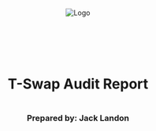 <!DOCTYPE html>
<html>
<head>
<style>
    .full-page {
        width:  100%;
        height:  100vh; /* This will make the div take up the full viewport height */
        display: flex;
        flex-direction: column;
        justify-content: center;
        align-items: center;
    }
    .full-page img {
        max-width:  200;
        max-height:  200;
        margin-bottom: 5rem;
    }
    .full-page div{
        display: flex;
        flex-direction: column;
        justify-content: center;
        align-items: center;
    }
</style>
</head>
<body>

<div class="full-page">
    <img src="./logo.png" alt="Logo">
    <div>
    <h1>T-Swap Audit Report</h1>
    <h3>Prepared by: Jack Landon</h3>
    </div>
</div>

</body>
</html>

Prepared by: [Jack Landon](https://sveltekit.io) on 2024-08-17
Lead Auditor:

- Jack Landon

# Table of Contents

- [Table of Contents](#table-of-contents)
- [Protocol Summary](#protocol-summary)
  - [TSwap Pools](#tswap-pools)
  - [Liquidity Providers](#liquidity-providers)
    - [Why would I want to add tokens to the pool?](#why-would-i-want-to-add-tokens-to-the-pool)
    - [LP Example](#lp-example)
  - [Core Invariant](#core-invariant)
  - [Make a swap](#make-a-swap)
- [Disclaimer](#disclaimer)
- [Risk Classification](#risk-classification)
- [Audit Details](#audit-details)
  - [Scope](#scope)
  - [Roles](#roles)
- [Executive Summary](#executive-summary)
  - [Issues found](#issues-found)
- [Findings](#findings)
  - [High Severity](#high-severity)
    - [\[H-1\] An incorrect number being used in the `TSwapPool::getInputAmountBasedOnOutput` function causes users to be charged too high of a fee when calling the `TSwapPool::swapExactOutput` function.](#h-1-an-incorrect-number-being-used-in-the-tswappoolgetinputamountbasedonoutput-function-causes-users-to-be-charged-too-high-of-a-fee-when-calling-the-tswappoolswapexactoutput-function)
    - [\[H-2\] The lack of a `maxInputAmount` parameter in the `TSwapPool::swapExactOutput` function means that users can be charged significantly more than they intended](#h-2-the-lack-of-a-maxinputamount-parameter-in-the-tswappoolswapexactoutput-function-means-that-users-can-be-charged-significantly-more-than-they-intended)
    - [\[H-3\] The `TSwapPool::sellPoolTokens` function calls the wrong function for deciding to sell an inputted amount of `poolTokenAmount`, causing unexpected behavior for the user.](#h-3-the-tswappoolsellpooltokens-function-calls-the-wrong-function-for-deciding-to-sell-an-inputted-amount-of-pooltokenamount-causing-unexpected-behavior-for-the-user)
    - [\[H-4\] `TSwapPool::_swap` function breaks the `x * y = k` invariant by offering extra tokens every 10 swaps](#h-4-tswappool_swap-function-breaks-the-x--y--k-invariant-by-offering-extra-tokens-every-10-swaps)
  - [Medium Severity](#medium-severity)
    - [\[M-1\] The `TSwapPool::deposit` function has an unused `deadline` parameter, which is misleading and could cause transactions to proceed after the intended deadline](#m-1-the-tswappooldeposit-function-has-an-unused-deadline-parameter-which-is-misleading-and-could-cause-transactions-to-proceed-after-the-intended-deadline)
    - [\[M-2\] Rebase, fee-on-transfer, and ERC-777 tokens break protocol invariant](#m-2-rebase-fee-on-transfer-and-erc-777-tokens-break-protocol-invariant)
  - [Low Severity](#low-severity)
    - [\[L-1\] Emitted `LiquidityAdded` event in `TSwapPool::_addLiquidityMintAndTransfer` function has parameters in the wrong order causing incorrect data to be emitted](#l-1-emitted-liquidityadded-event-in-tswappool_addliquiditymintandtransfer-function-has-parameters-in-the-wrong-order-causing-incorrect-data-to-be-emitted)
    - [\[L-2\] The `TSwapPool::swapExactInput` function returns an `output` value that isn't updated, meaning the output of the function is misleading](#l-2-the-tswappoolswapexactinput-function-returns-an-output-value-that-isnt-updated-meaning-the-output-of-the-function-is-misleading)
  - [Gas Optimization](#gas-optimization)
    - [\[G-1\] In the `TSwapPool::deposit` function, the `poolTokenReserves` value is not used, and can therefore be removed](#g-1-in-the-tswappooldeposit-function-the-pooltokenreserves-value-is-not-used-and-can-therefore-be-removed)
  - [Informational](#informational)
    - [\[I-1\] The `PoolFactory::PoolFactory__PoolDoesNotExist` custom error is not used and should be removed](#i-1-the-poolfactorypoolfactory__pooldoesnotexist-custom-error-is-not-used-and-should-be-removed)
    - [\[I-2\] Constructors lack an `address(0)` check in the constructor when setting state/immutable variables](#i-2-constructors-lack-an-address0-check-in-the-constructor-when-setting-stateimmutable-variables)
    - [\[I-3\] When setting the `liquidityTokenSymbol` in the `PoolFactory::createPool` function, the token `name` is used instead of the symbol](#i-3-when-setting-the-liquiditytokensymbol-in-the-poolfactorycreatepool-function-the-token-name-is-used-instead-of-the-symbol)
    - [\[I-4\] If the `IERC20(tokenAddress).name()` call in `PoolFactory::createPool` fails, the function will revert, and a pool won't be able to be created for tokens with no valid return for `name()`](#i-4-if-the-ierc20tokenaddressname-call-in-poolfactorycreatepool-fails-the-function-will-revert-and-a-pool-wont-be-able-to-be-created-for-tokens-with-no-valid-return-for-name)
    - [\[I-5\] Event is missing `indexed` fields in `TSwapPool`.](#i-5-event-is-missing-indexed-fields-in-tswappool)
    - [\[I-6\] The `TSwapPool::deposit` function doesn't follow Checks-Effect-Interactions pattern when `totalLiquidityTokenSupply == 0`](#i-6-the-tswappooldeposit-function-doesnt-follow-checks-effect-interactions-pattern-when-totalliquiditytokensupply--0)
    - [\[I-7\] "Magic Numbers" are used in the `TSwapPool` contract, which can hinder code readability and may cause errors](#i-7-magic-numbers-are-used-in-the-tswappool-contract-which-can-hinder-code-readability-and-may-cause-errors)
    - [\[I-9\] The `TSwapPool::swapExactInput` and `TSwapPool::totalLiquidityTokenSupply` functions visibility are set to `public` when they aren't used in the in the contract, causing higher gas fees and unneccessary visibility lenience](#i-9-the-tswappoolswapexactinput-and-tswappooltotalliquiditytokensupply-functions-visibility-are-set-to-public-when-they-arent-used-in-the-in-the-contract-causing-higher-gas-fees-and-unneccessary-visibility-lenience)
    - [\[I-10\] The `TSwapPool::swapExactInput` function has no natspec, causing people to guess the purpose and inputs of the function](#i-10-the-tswappoolswapexactinput-function-has-no-natspec-causing-people-to-guess-the-purpose-and-inputs-of-the-function)

# Protocol Summary

This project is meant to be a permissionless way for users to swap assets between each other at a fair price. You can think of T-Swap as a decentralized asset/token exchange (DEX).
T-Swap is known as an [Automated Market Maker (AMM)](https://chain.link/education-hub/what-is-an-automated-market-maker-amm) because it doesn't use a normal "order book" style exchange, instead it uses "Pools" of an asset.
It is similar to Uniswap. To understand Uniswap, please watch this video: [Uniswap Explained](https://www.youtube.com/watch?v=DLu35sIqVTM)

## TSwap Pools

The protocol starts as simply a `PoolFactory` contract. This contract is used to create new "pools" of tokens. It helps make sure every pool token uses the correct logic. But all the magic is in each `TSwapPool` contract.

You can think of each `TSwapPool` contract as it's own exchange between exactly 2 assets. Any ERC20 and the [WETH](https://etherscan.io/token/0xc02aaa39b223fe8d0a0e5c4f27ead9083c756cc2) token. These pools allow users to permissionlessly swap between an ERC20 that has a pool and WETH. Once enough pools are created, users can easily "hop" between supported ERC20s.

For example:

1. User A has 10 USDC
2. They want to use it to buy DAI
3. They `swap` their 10 USDC -> WETH in the USDC/WETH pool
4. Then they `swap` their WETH -> DAI in the DAI/WETH pool

Every pool is a pair of `TOKEN X` & `WETH`.

There are 2 functions users can call to swap tokens in the pool.

- `swapExactInput`
- `swapExactOutput`

We will talk about what those do in a little.

## Liquidity Providers

In order for the system to work, users have to provide liquidity, aka, "add tokens into the pool".

### Why would I want to add tokens to the pool?

The TSwap protocol accrues fees from users who make swaps. Every swap has a `0.3` fee, represented in `getInputAmountBasedOnOutput` and `getOutputAmountBasedOnInput`. Each applies a `997` out of `1000` multiplier. That fee stays in the protocol.

When you deposit tokens into the protocol, you are rewarded with an LP token. You'll notice `TSwapPool` inherits the `ERC20` contract. This is because the `TSwapPool` gives out an ERC20 when Liquidity Providers (LP)s deposit tokens. This represents their share of the pool, how much they put in. When users swap funds, 0.03% of the swap stays in the pool, netting LPs a small profit.

### LP Example

1. LP A adds 1,000 WETH & 1,000 USDC to the USDC/WETH pool
   1. They gain 1,000 LP tokens
2. LP B adds 500 WETH & 500 USDC to the USDC/WETH pool
   1. They gain 500 LP tokens
3. There are now 1,500 WETH & 1,500 USDC in the pool
4. User A swaps 100 USDC -> 100 WETH.
   1. The pool takes 0.3%, aka 0.3 USDC.
   2. The pool balance is now 1,400.3 WETH & 1,600 USDC
   3. aka: They send the pool 100 USDC, and the pool sends them 99.7 WETH

Note, in practice, the pool would have slightly different values than 1,400.3 WETH & 1,600 USDC due to the math below.

## Core Invariant

Our system works because the ratio of Token A & WETH will always stay the same. Well, for the most part. Since we add fees, our invariant technially increases.

`x * y = k`

- x = Token Balance X
- y = Token Balance Y
- k = The constant ratio between X & Y

```javascript
y = Token Balance Y
x = Token Balance X
x * y = k
x * y = (x + ∆x) * (y − ∆y)
∆x = Change of token balance X
∆y = Change of token balance Y
β = (∆y / y)
α = (∆x / x)

Final invariant equation without fees:
∆x = (β/(1-β)) * x
∆y = (α/(1+α)) * y

Invariant with fees
ρ = fee (between 0 & 1, aka a percentage)
γ = (1 - p) (pronounced gamma)
∆x = (β/(1-β)) * (1/γ) * x
∆y = (αγ/1+αγ) * y
```

Our protocol should always follow this invariant in order to keep swapping correctly!

## Make a swap

After a pool has liquidity, there are 2 functions users can call to swap tokens in the pool.

- `swapExactInput`
- `swapExactOutput`

A user can either choose exactly how much to input (ie: I want to use 10 USDC to get however much WETH the market says it is), or they can choose exactly how much they want to get out (ie: I want to get 10 WETH from however much USDC the market says it is.

_This codebase is based loosely on [Uniswap v1](https://github.com/Uniswap/v1-contracts/tree/master)_

# Disclaimer

Jack Landon makes all effort to find as many vulnerabilities in the code in the given time period, but holds no responsibilities for the findings provided in this document. A security audit by the team is not an endorsement of the underlying business or product. The audit was time-boxed and the review of the code was solely on the security aspects of the Solidity implementation of the contracts.

# Risk Classification

|            |        | Impact |        |     |
| ---------- | ------ | ------ | ------ | --- |
|            |        | High   | Medium | Low |
|            | High   | H      | H/M    | M   |
| Likelihood | Medium | H/M    | M      | M/L |
|            | Low    | M      | M/L    | L   |

We use the [CodeHawks](https://docs.codehawks.com/hawks-auditors/how-to-evaluate-a-finding-severity) severity matrix to determine severity. See the documentation for more details.

# Audit Details

## Scope

- Commit Hash: e643a8d4c2c802490976b538dd009b351b1c8dda
- In Scope:

```
./src/
#-- PoolFactory.sol
#-- TSwapPool.sol
```

## Roles

- Liquidity Providers: Users who have liquidity deposited into the pools. Their shares are represented by the LP ERC20 tokens. They gain a 0.3% fee every time a swap is made.
- Users: Users who want to swap tokens.

# Executive Summary

Overall, the protocol works decently and there are no major issues found that require significant reconsideration.
All of the issues found are fixable and can be resolved with a few changes to the codebase, whilst still delivering on the protocol's core functionality.

The main issues found are related to the core functionality of the protocol, and the invariant that the protocol is based on. The protocol is based on the `x * y = k` invariant, where `x` is the balance of the `poolToken`, `y` is the balance of `WETH`, and `k` is the constant product of the 2 balances.

This means that when the balances of the 2 tokens change, the product of the 2 balances must remain constant. The issues found are related to the breaking of this invariant, which can lead to the protocol funds being drained from the pool.

## Issues found

| Severity      | Number of Issues Found |
| ------------- | ---------------------- |
| HIGH          | 4                      |
| MEDIUM        | 2                      |
| LOW           | 2                      |
| INFORMATIONAL | 9                      |
| Gas           | 1                      |
| TOTAL         | 18                     |

# Findings

## High Severity

### [H-1] An incorrect number being used in the `TSwapPool::getInputAmountBasedOnOutput` function causes users to be charged too high of a fee when calling the `TSwapPool::swapExactOutput` function.

**Description:**
The `TSwapPool::swapExactOutput` function uses the `TSwapPool::getInputAmountBasedOnOutput` utility function to get the required input amount.
This `TSwapPool::getInputAmountBasedOnOutput` function uses an incorrect number in it's calculation in the numerator, causing the input amount to be higher than necessary:

<details>
<summary>Code</summary>

```javascript
    function getInputAmountBasedOnOutput(
        uint256 outputAmount,
        uint256 inputReserves,
        uint256 outputReserves
    )
        public
        pure
        revertIfZero(outputAmount)
        revertIfZero(outputReserves)
        returns (uint256 inputAmount)
    {
        return
@>          ((inputReserves * outputAmount) * 10000) /
            ((outputReserves - outputAmount) * 997);
    }
```

</details>

As the fee amount is 0.3% (0.003), the scalar should be `1_000` instead of `10_000`
To calculate the net input amount, the function should return (grossFullAmount - feeAmount).
997 / 10,000 = 0.9997
997 / 1,000 = 0.997

**Impact:**
Protocol takes more fees from users than expected when calling a `TSwapPool::swapExactOutput` function.

**Proof of Concept:**
We can add a test to `TSwapPool.t.sol` to check if the actual input amount taken out > expected input amount taken out:

1. Add liquidity from the `liquidityProvider` to the pool.
2. Start a prank on the `user`.
3. Mint tokens for the `user`.
4. Get the inputBalance of the user _before_ the swap
5. Call the `TSwapPool::swapExactOutput` function.
6. Get the inputBalance of the user _after_ the swap
7. Assert that the `inputAmount` > `expectedInputAmount`
8. Double-check that the `getInputAmountBasedOnOutputResult` function is the issue by asserting that this output > `expectedInputAmount`

<details>
<summary>Code</summary>

```javascript
    function testIncorrectFeeOnSwapExactOutput() public {
        vm.startPrank(liquidityProvider);
        poolToken.mint(liquidityProvider, 100000e18);
        weth.mint(liquidityProvider, 100000e18);
        weth.approve(address(pool), 100e18);
        poolToken.approve(address(pool), 100e18);
        pool.deposit(100e18, 100e18, 100e18, uint64(block.timestamp));
        vm.stopPrank();

        vm.startPrank(user);
        poolToken.mint(user, 100000e18);
        weth.mint(user, 100000e18);

        uint256 userTokenBalanceBefore = poolToken.balanceOf(user);

        uint256 exactOutputAmount = 9e18;
        uint256 inputReservesBefore = poolToken.balanceOf(address(pool));
        uint256 outputReservesBefore = weth.balanceOf(address(pool));

        poolToken.approve(address(pool), type(uint256).max);
        pool.swapExactOutput(poolToken, weth, exactOutputAmount, uint64(block.timestamp));
        vm.stopPrank();

        uint256 userTokenBalanceAfter = poolToken.balanceOf(user);

        uint256 actualChangeInUserTokenBalance = userTokenBalanceBefore - userTokenBalanceAfter;
        uint256 expectedChangeInUserTokenBalance = ((inputReservesBefore * exactOutputAmount) * 1000) / ((outputReservesBefore - exactOutputAmount) * 997);

        assert(actualChangeInUserTokenBalance > expectedChangeInUserTokenBalance);

        uint256 getInputAmountBasedOnOutputResult = pool.getInputAmountBasedOnOutput(exactOutputAmount, inputReservesBefore, outputReservesBefore);
        assertEq(getInputAmountBasedOnOutputResult, actualChangeInUserTokenBalance);
        assert(getInputAmountBasedOnOutputResult > expectedChangeInUserTokenBalance);
    }
```

</details>

**Recommended Mitigation:**
Change the `10000` value to `1000` in the `TSwapPool:getInputAmountBasedOnOutput` function:

```diff
    function getInputAmountBasedOnOutput(
        .
        .
        .
    )
        .
        .
        .

    {
        return
-           ((inputReserves * outputAmount) * 10000) / ((outputReserves - outputAmount) * 997);
+           ((inputReserves * outputAmount) * 1000) / ((outputReserves - outputAmount) * 997);

    }
```

When we mutate the contract with this change, and update the test outlined in the Proof of Concept to make all `assert`s to `assertEq`, the test passes, proving this is the issue.

### [H-2] The lack of a `maxInputAmount` parameter in the `TSwapPool::swapExactOutput` function means that users can be charged significantly more than they intended

**Description:**
If there is no way to set a maximum input amount on the `swapExactOutput` function, attackers could manipulate the pool before their transaction has gone through to drain all of the liquidity from the pool and give the user a much worse rate, and the user has no control over how many funds gets taken out of their balance.

**Impact:**
Impact: HIGH
Likelihood: HIGH

Without a check, users can get a much worse rate than when they initiate the transaction.
An attacker simply needs to pay more gas to front-run the user's transaction and drain the pool, and then sell them back the liquidity at the new (more expensive) rate.

**Proof of Concept:**
This attack reflects a [sandwich attack](https://medium.com/coinmonks/defi-sandwich-attack-explain-776f6f43b2fd).

1. Price of USDC -> WETH price is 1,000 USDC -> 1 WETH
2. User wants to get 1 WETH, so they call the `TSwapPool::swapExactOutput` function excpecting it will be ~1,000 USDC.
3. An attacker observes this transaction in the mempool, and puts in a transaction with more gas to have their transaction fulfilled before the user.
4. The attacker's function take out a flash loan of 200,000 USDC to buy a lot of the WETH reserves in the pool, effectively making the price of WETH go up 10x to 10,000 USDC -> 1 WETH.
5. The user's transaction goes through, and they get 1 WETH, but they pay 10,000 USDC for it.
6. In the same block, after the user's transaction, the attacker sells the weth back for 210,000 USDC (excluding fees), and makes good on the USDC flash loan, Making a profit equal to the value of the user's loss, less loan fees + trading fees + gas fees.
7. The effect is that the user sent 10,000 USDC to the pool instead of the expected 1,000 USDC in order to get the 1 WETH.
8. This doesn't have to be a malicious attack and can happen naturally - in a volatile market, the user has no control over how much they are charged for a hard-coded amount of output.

**Recommended Mitigation:**
Copy the similar process to what is done for the slippage protection in the `TSwapPool::swapExactInput` function:

1. Create a custom error in the `TSwapPool` contract to revert if the input amount is too high.
2. Add a `maxInputAmount` parameter to the `swapExactOutput` function.
3. Add a check to ensure that the `inputAmount` is less than or equal to the `maxInputAmount`.

```diff
    error TSwapPool__InputAmountTooHigh(uint256 inputAmount, uint256 maxInputAmount);
    .
    .
    .

    function swapExactOutput(
        IERC20 inputToken,
+       uint256 maxInputAmount,
        IERC20 outputToken,
        uint256 outputAmount,
        uint64 deadline
    ) public revertIfZero(outputAmount) revertIfDeadlinePassed(deadline) returns (uint256 inputAmount) {
        .
        .
        .
        inputAmount = getInputAmountBasedOnOutput(
            outputAmount,
            inputReserves,
            outputReserves
        );

+       if (inputAmount > maxInputAmount) {
+           revert TSwapPool__InputAmountTooHigh(inputAmount, maxInputAmount);
+       }
        .
        .
        .
    }
```

### [H-3] The `TSwapPool::sellPoolTokens` function calls the wrong function for deciding to sell an inputted amount of `poolTokenAmount`, causing unexpected behavior for the user.

**Description:**
When calling the `sellPoolTokens`, a user will expect to input some amount of `poolTokens` to sell at the given rate for `WETH`.

The `sellPoolTokens` function however, calls the `TSwapPool::swapExactOutput`, which sets the expected `WETH` output amount to be the inputted amount of `poolTokenAmount` they wish to sell of the pool tokens.

```javascript
    /**
     * @notice wrapper function to facilitate users selling pool tokens in exchange of WETH
     * @param poolTokenAmount amount of pool tokens to sell
     * @return wethAmount amount of WETH received by caller
     */
    function sellPoolTokens(
        uint256 poolTokenAmount
    ) external returns (uint256 wethAmount) {
        return
            swapExactOutput(
                i_poolToken,
                i_wethToken,
                poolTokenAmount,
                uint64(block.timestamp)
            );
    }
```

**Impact:**
Users will swap the wrong amount of tokens than specified, which is a severe disruption to the functionality of the protocol.
Depending on the rate of the pool, the user may unexpectedly spend much more `poolTokenAmount` than they intended to.

**Proof of Concept:**

Let's say the rate of the pool is 1 `WETH` for 100 `poolToken`.

1. The user calls `sellPoolTokens` and inputs 100 `poolToken` to sell.
2. The `sellPoolTokens` function calls `swapExactOutput` with the `outputAmount` set to 100 (WETH).
3. The intention of the user is to buy 1 `WETH` with their 100 `poolToken`, however what's happening is they're buying 100 `WETH` with an uncapped amount of `poolTokenAmount` as input.
4. The user spends `1000000` `poolToken` to buy `100` `WETH` instead of the expected `100` `poolToken` for `1` `WETH`.

In `TSwapPool.t.sol`, add a test to measure the discrepancy between the expected output and input of the `sellPoolTokens` function:

In this proof of code, we assert that the `poolTokenAmount` input we expect to sell is not equal to the `poolTokenAmount` we actually sell.

This would also revert if `WETH` allowance isn't set up for the pool contract.

```javascript
    function testSellPoolTokens() public {
        vm.startPrank(liquidityProvider);
        weth.approve(address(pool), 100e18);
        poolToken.approve(address(pool), 100e18);
        pool.deposit(100e18, 100e18, 100e18, uint64(block.timestamp));
        vm.stopPrank();

        vm.startPrank(user);
        poolToken.mint(user, 100000e18);
        weth.mint(user, 100000e18);

        uint256 poolTokenAmount = 10e18;
        poolToken.approve(address(pool), type(uint256).max);
        weth.approve(address(pool), type(uint256).max);

        uint256 poolTokenBalanceBeforeSell = poolToken.balanceOf(user);
        pool.sellPoolTokens(poolTokenAmount);

        uint256 poolTokenBalanceAfterSell = poolToken.balanceOf(user);

        uint256 expectedPoolTokenBalanceAfterSell = poolTokenBalanceBeforeSell - poolTokenAmount;

        assertNotEq(poolTokenBalanceAfterSell, expectedPoolTokenBalanceAfterSell);
        vm.stopPrank();
    }
```

**Recommended Mitigation:**
Change the `swapExactOutput` to be the `swapExactInput` in the `sellPoolTokens` function:

```diff
    function sellPoolTokens(
        uint256 poolTokenAmount,
+       uint256 minOutputAmount
    ) external returns (uint256 wethAmount) {
        uint256 minOutputAmount
-       return swapExactOutput( i_poolToken, i_wethToken, poolTokenAmount, uint64(block.timestamp));
+       return swapExactInput(i_poolToken, poolTokenAmount, i_wethToken, minOutputAmount, uint64(block.timestamp));
    }
```

This way, the user gets to control how much `poolTokenAmount` they want to sell, and a minimum amount of `WETH` they get back.

### [H-4] `TSwapPool::_swap` function breaks the `x * y = k` invariant by offering extra tokens every 10 swaps

**Description:**
Over the lifecycle of the `TSwapPool` contract, the `x * y = k` invariant must strictly hold where:

- `x` is the balance of the `poolToken`,
- `y` is the balance of `WETH`, and
- `k` is the constant product of the 2 balances.

This means that when the balances of the 2 tokens change, the product of the 2 balances must remain constant.
By offering bonus tokens every 10 swaps, this rule invariant is broken.

This code block from the `TSwapPool::_swap` function is responsible for the issue:

```javascript
@>      swap_count++;
        if (swap_count >= SWAP_COUNT_MAX) {
            swap_count = 0;
            outputToken.safeTransfer(msg.sender, 1_000_000_000_000_000_000);
        }
```

**Impact:**
By breaking this invariant, over time, the protocol funds will be drained from the pool.

An attack could drain the funds from the pool by doing many swaps (wash trading), where each trade cancels out the other and takes all of the liquidity in the form of bonus tokens.

**Proof of Concept:**

1. An attacker swaps 10 times and collects the incentive `1_000_000_000_000_000_000` tokens.
2. They continue to attack until the pool is drained of all liquidity by receiving `1_000_000_000_000_000_000` every 10 swaps.

<details>
<summary>Proof Of Code</summary>

Place the following unit test into `TSwapPool.t.sol`:

```javascript
function testBrokenInvariant() public {
        vm.startPrank(liquidityProvider);
        weth.approve(address(pool), 100e18);
        poolToken.approve(address(pool), 100e18);
        pool.deposit(100e18, 100e18, 100e18, uint64(block.timestamp));
        vm.stopPrank();

        uint256 outputWeth = 1e18;

        vm.startPrank(user);
        poolToken.mint(user, 100000e18);
        weth.mint(user, 100000e18);

        poolToken.approve(address(pool), type(uint256).max);

        pool.swapExactOutput(poolToken, weth, outputWeth, uint64(block.timestamp));
        pool.swapExactOutput(poolToken, weth, outputWeth, uint64(block.timestamp));
        pool.swapExactOutput(poolToken, weth, outputWeth, uint64(block.timestamp));
        pool.swapExactOutput(poolToken, weth, outputWeth, uint64(block.timestamp));
        pool.swapExactOutput(poolToken, weth, outputWeth, uint64(block.timestamp));
        pool.swapExactOutput(poolToken, weth, outputWeth, uint64(block.timestamp));
        pool.swapExactOutput(poolToken, weth, outputWeth, uint64(block.timestamp));
        pool.swapExactOutput(poolToken, weth, outputWeth, uint64(block.timestamp));
        pool.swapExactOutput(poolToken, weth, outputWeth, uint64(block.timestamp));

        int256 startingY = int256(weth.balanceOf(address(pool)));
        int256 expectedDeltaY = int256(-1) * int256(outputWeth); // Negative because we're losing weth

        pool.swapExactOutput(poolToken, weth, outputWeth, uint64(block.timestamp));
        vm.stopPrank();

        // Actual
        uint256 endingY = weth.balanceOf(address(pool));
        int256 actualDeltaY = int256(endingY) - int256(startingY);

        assertEq(actualDeltaY, expectedDeltaY);
    }
```

</details>

**Recommended Mitigation:**
In the `_swap` function, remove this feature:
`* @dev Every 10 swaps, we give the caller an extra token as an extra incentive to keep trading on T-Swap.`

In the code, it can be done like this:

```diff
function _swap(
        .
        .
        .
    ) private {
        .
        .
        .
-       swap_count++;
-       if (swap_count >= SWAP_COUNT_MAX) {
-           swap_count = 0;
-           outputToken.safeTransfer(msg.sender, 1_000_000_000_000_000_000);
-       }
        .
        .
        .
    }
```

This will keep the invariant in check.

Alternatively, the swap incentive can be kept, but should be dished out in the same way that fees are distributed.

## Medium Severity

### [M-1] The `TSwapPool::deposit` function has an unused `deadline` parameter, which is misleading and could cause transactions to proceed after the intended deadline

**Description:**
The `deadline` parameter is not used in the `deposit` function.
When the user inputs some `deadline` value in the `TSwapPool::deposit` function which isn't honored, it can have a significant unintended consequenses.
An example is that between the time that the user calls the `TSwapPool::deposit` function and the time in which is completes, the market conditions may have changed and they may get an unfavorable rate.
Beyond this, MEV attacks are possible if the `deadline` is not honored.

**Impact:**
Transactions could be sent when market conditions when market confitions are unfavourable, even when adding a `deadline`.
Impact: MEDIUM
Likelihood: MEDIUM

**Proof of Concept:**
The `deadline` parameter is unused:

```javascript
Warning (5667): Unused function parameter. Remove or comment out the variable name to silence this warning.
   --> src/TSwapPool.sol:
    |
    |         uint64 deadline
    |         ^^^^^^^^^^^^^^^
```

**Recommended Mitigation:**
The function should be changed to consider the inputted `deadline`, or removed entirely to avoid confusion.

Add the `revertIfDeadlinePassed` modifier to the `TSwapPool::deposit` function.

```diff
    function deposit(
        uint256 wethToDeposit,
        uint256 minimumLiquidityTokensToMint, // LP tokens -> if empty, pick a number (eg 17) => 17 tokens == 100% (q? what if we set the value to type uint256.max())
        uint256 maximumPoolTokensToDeposit,
        uint64 deadline
    )
        external
        revertIfZero(wethToDeposit)
+       revertIfDeadlinePassed(deadline)
        returns (uint256 liquidityTokensToMint)
    {...}
```

This is in line with the `TSwapPool:deposit` natspec (`@param deadline The deadline for the transaction to be completed by`), however if this goes against the intended functionality, the `deadline` parameter should be removed from the function:

```diff
    function deposit(
        uint256 wethToDeposit,
        uint256 minimumLiquidityTokensToMint, // LP tokens -> if empty, pick a number (eg 17) => 17 tokens == 100% (q? what if we set the value to type uint256.max())
        uint256 maximumPoolTokensToDeposit,
-       uint64 deadline
    )
        external
        revertIfZero(wethToDeposit)
        returns (uint256 liquidityTokensToMint)
    {...}
```

### [M-2] Rebase, fee-on-transfer, and ERC-777 tokens break protocol invariant

**Description:**
ERC-20's which change the balance of the `poolToken` under the hood can break the `x * y = k` invariant.

**Impact:**
In the example of an ERC-777, when a `_swap` function is called, an attacker can received the `poolTokens` to a contract which has an implementation of a `receive()` function, which calls the pools `_swap` function again, effectively draining the liquidity from the pool. by sending the pool tokens to a contract that doesn't have the `receive` function, which will revert the transaction and drain the pool.

**Proof of Concept:**

1. If an attacker receives some amount of `poolToken` which is an ERC-777, they can execute anythin before the finalization of the transaction.
2. The attacker calls `TSwapPool::swapExactInput` with `weth` and `poolToken` as the input and output tokens, respectively.
3. The `_swap` function calls `outputToken.safeTransfer(msg.sender, outputAmount);`, to a contract with a `receive()` function which calls the `_swap` function again.

**Recommended Mitigation:**
Add a locking function to the `_swap` function to prevent re-entrancy.
A good way to do this is with [OpenZeppelin's `ReentrancyGuard`](https://docs.openzeppelin.com/contracts/4.x/api/security#ReentrancyGuard) contract.

```diff
+   import "@openzeppelin/contracts/security/ReentrancyGuard.sol";
    .
    .
    .
    function _swap(
        IERC20 inputToken,
        uint256 inputAmount,
        IERC20 outputToken,
        uint256 outputAmount
-   ) private {
+   ) private nonReentrant() {
    .
    .
    .
}
```

## Low Severity

### [L-1] Emitted `LiquidityAdded` event in `TSwapPool::_addLiquidityMintAndTransfer` function has parameters in the wrong order causing incorrect data to be emitted

**Description:**
The `LiquidityAdded` event is declared as follows:

```javascript
    event LiquidityAdded(
        address indexed liquidityProvider,
        uint256 wethDeposited,
        uint256 poolTokensDeposited
    );
```

When the `LiquidityAdded` is emitted in the function, it is written like this:

```javascript
emit LiquidityAdded(msg.sender, poolTokensToDeposit, wethToDeposit);
```

It's clear that the `poolTokensToDeposit` and `wethToDeposit` values are in the wrong order.

**Impact:**
This won't have a direct impact on the functionality or logic of the contract, however off-chain tooling uses this to parse events, and will therefore assume the wrong data.

This can have a greater negative impact if a contract relies on this event information for the correct functioning of their contract.

**Recommended Mitigation:**
In the `TSwapPool::_addLiquidityMintAndTransfer` function, change the `LiquidityAdded` event to emit the correct values:

```diff
-    emit LiquidityAdded(msg.sender, poolTokensToDeposit, wethToDeposit);
+    emit LiquidityAdded(msg.sender, wethToDeposit, poolTokensToDeposit);
```

### [L-2] The `TSwapPool::swapExactInput` function returns an `output` value that isn't updated, meaning the output of the function is misleading

**Description:**
The `TSwapPool::swapExactInput` function declares the returned `output` value:

```javascript
    function swapExactInput(
        IERC20 inputToken,
        uint256 inputAmount,
        IERC20 outputToken,
        uint256 minOutputAmount,
        uint64 deadline
    )
        public
        revertIfZero(inputAmount)
        revertIfDeadlinePassed(deadline)
@>      returns (uint256 output)
    {...}
```

However, in the implementation of the function, the `output` value is not updated, nor explicitly returned:

<details>
<summary>Code</summary>

```javascript
function swapExactInput(
        IERC20 inputToken,
        uint256 inputAmount,
        IERC20 outputToken,
        uint256 minOutputAmount,
        uint64 deadline
    )
        public
        revertIfZero(inputAmount)
        revertIfDeadlinePassed(deadline)
        returns (uint256 output)
    {
        uint256 inputReserves = inputToken.balanceOf(address(this));
        uint256 outputReserves = outputToken.balanceOf(address(this));

        uint256 outputAmount = getOutputAmountBasedOnInput(
            inputAmount,
            inputReserves,
            outputReserves
        );

        if (outputAmount < minOutputAmount) {
            revert TSwapPool__OutputTooLow(outputAmount, minOutputAmount);
        }

        _swap(inputToken, inputAmount, outputToken, outputAmount);

        // Nothing returned here
    }
```

</details>

**Impact:**
As the contract doesn't use the output of this function, the logic or core functionality of the contract isn't affected.
This can be misleading to users or consumers of the contract if they expect an output value to be returned.

**Proof of Concept:**

We can make a test to prove that the returned value of the `swapExactInput` function returns an incorrect value:

1. First the `liquidityProvider` adds liquidity to the pool.
2. Then we start a prank on the `user`.
3. Mint tokens for the `user`.
4. Get the output (WETH) balance of the user _before_ the swap.
5. Get the `expectedReturnOutputAmount` based on the input amount.
6. Call the `TSwapPool::swapExactInput` function.
7. Get the output (WETH) balance of the user _after_ the swap.
8. Assert that the `outputBalanceAfter - outputBalanceBefore` is equal to the `expectedReturnOutputAmount`, which means the `getOutputAmountBasedOnInput` is correct
9. Assert that the `returnedOutputAmount` is not equal to the `expectedReturnOutputAmount`, which means that the returned value of the `swapExactInput` is incorrect.

```javascript
function testNoReturnOfSwapExactInput() public {
        vm.startPrank(liquidityProvider);
        poolToken.mint(liquidityProvider, 100000e18);
        weth.mint(liquidityProvider, 100000e18);
        weth.approve(address(pool), 100e18);
        poolToken.approve(address(pool), 100e18);
        pool.deposit(100e18, 100e18, 100e18, uint64(block.timestamp));
        vm.stopPrank();

        vm.startPrank(user);
        poolToken.mint(user, 100000e18);

        uint256 expected = 9e18;
        uint256 inputAmount = 10e18;
        uint256 inputReserves = poolToken.balanceOf(address(pool));
        uint256 outputReserves = weth.balanceOf(address(pool));

        uint256 outputBalanceBefore = weth.balanceOf(user);

        poolToken.approve(address(pool), 10e18);
        uint256 expectedReturnOutputAmount = pool.getOutputAmountBasedOnInput(
            inputAmount,
            inputReserves,
            outputReserves
        );

        uint256 returnedOutputAmount = pool.swapExactInput(poolToken, inputAmount, weth, expected, uint64(block.timestamp));

        uint256 outputBalanceAfter = weth.balanceOf(user);

        console.log(returnedOutputAmount);
        console.log(outputBalanceAfter - outputBalanceBefore);

        assertEq(outputBalanceAfter - outputBalanceBefore, expectedReturnOutputAmount);
        assertNotEq(returnedOutputAmount, expectedReturnOutputAmount);

        vm.stopPrank();
    }
```

The test also logs the return value of the `swapExactInput` function, which is 0.
Contrarilly, the actual `outputBalanceAfter - outputBalanceBefore` is `9066108938801491315`.

**Recommended Mitigation:**

Simply return the output amount of the swap at the end of the function:

```diff
function swapExactInput(
        .
        .
        .
    )
        .
        .
        .
-       returns (uint256 output)
+       returns (uint256)
    {
        .
        .
        .
        uint256 outputAmount = getOutputAmountBasedOnInput( inputAmount, inputReserves, outputReserves);
        .
        .
        .
        _swap(inputToken, inputAmount, outputToken, outputAmount);
+       return outputAmount;
    }
```

## Gas Optimization

### [G-1] In the `TSwapPool::deposit` function, the `poolTokenReserves` value is not used, and can therefore be removed

**Description:**
The `poolTokenReserves` makes an external call to get the balance of the pool contract, and then doesn't use this value for the remainder of the function.

This is unneccessary use of gas, and should therefore be removed.

**Recommended change:**

```diff
    function deposit(
        .
        .
        .
    )
        external
        revertIfZero(wethToDeposit)
        returns (uint256 liquidityTokensToMint)
    {
        .
        .
        .
        if (totalLiquidityTokenSupply() > 0) {
            uint256 wethReserves = i_wethToken.balanceOf(address(this));
-           uint256 poolTokenReserves = i_poolToken.balanceOf(address(this));
            .
            .
            .
        } else {
            .
            .
            .
        }
    }
```

## Informational

### [I-1] The `PoolFactory::PoolFactory__PoolDoesNotExist` custom error is not used and should be removed

**Description:**
An unused error will use more gas for deployment, and can unneccessarily clutter the codebase.
As there is no use for the `PoolFactory::PoolFactory__PoolDoesNotExist` it should be removed.

**Recommended Change:**

```diff
-   error PoolFactory__PoolDoesNotExist(address tokenAddress);
```

### [I-2] Constructors lack an `address(0)` check in the constructor when setting state/immutable variables

**Description:**
It's important that certain `address` values are not `address(0)` for the contracts to function correctly. The `address(0)` check should be added to the constructor when setting these variables.

This affects the following variables:

- `PoolFactory::i_wethToken`
- `TSwapPool::i_wethToken`
- `TSwapPool::i_poolToken`

**Recommended Change:**

In the `PoolFactory` contract:

```diff
    constructor(address wethToken) {
+       if (wethToken == address(0)) revert();
        i_wethToken = wethToken;
    }
```

In the `TSwapPool` contract:

```diff
    constructor(
        address poolToken,
        address wethToken,
        string memory liquidityTokenName,
        string memory liquidityTokenSymbol
    ) ERC20(liquidityTokenName, liquidityTokenSymbol) {
+       if (poolToken == address(0) || wethToken == address(0)) revert();
        i_wethToken = IERC20(wethToken);
        i_poolToken = IERC20(poolToken);
    }
```

### [I-3] When setting the `liquidityTokenSymbol` in the `PoolFactory::createPool` function, the token `name` is used instead of the symbol

**Description:**
In the `PoolFactory::createPool` function, the `liquidityTokenSymbol` is set by concattenating the token name onto the `ts` string. Token symbols are usually short indentifiers. The token name could be long and not suitable for a symbol.
Instead, the token's symbol should be used.

**Recommended change:**

```diff
    function createPool(address tokenAddress) external returns (address) {
        .
        .
        .
        string memory liquidityTokenName = string.concat("T-Swap ", IERC20(tokenAddress).name());
-       string memory liquidityTokenSymbol = string.concat("ts", IERC20(tokenAddress).name());
+       string memory liquidityTokenSymbol = string.concat("ts", IERC20(tokenAddress).symbol());
        .
        .
        .
        return address(tPool);
    }
```

### [I-4] If the `IERC20(tokenAddress).name()` call in `PoolFactory::createPool` fails, the function will revert, and a pool won't be able to be created for tokens with no valid return for `name()`

**Description:**
If the `IERC20(tokenAddress).name()` call fails, the `createPool` function will revert, and a pool won't be able to be created for tokens with no valid return for `name()`. This could be due to a token not implementing the `name()` function, or the token not being a valid ERC20 token.

**Recommended Mitigation:**
Add a fallback for tokens that do not have a name, and revert with an error message.

```diff
    function createPool(address tokenAddress) external returns (address) {
        .
        .
        .
-       string memory liquidityTokenName = string.concat("T-Swap ", IERC20(tokenAddress).name());
+       string memory liquidityTokenName = string.concat("T-Swap ", IERC20(tokenAddress).name());
+       if (bytes(liquidityTokenName).length == 0) revert("Token does not have a name");
        .
        .
        .
        return address(tPool);
    }
```

### [I-5] Event is missing `indexed` fields in `TSwapPool`.

**Description:**
Index event fields make the field more quickly accessible to off-chain tools that parse events. However, note that each index field costs extra gas during emission, so it's not necessarily best to index the maximum allowed per event (three fields). Each event should use three indexed fields if there are three or more fields, and gas usage is not particularly of concern for the events in question. If there are fewer than three fields, all of the fields should be indexed.

The affected events are:

- `PoolFactory::PoolCreated`,
- `TSwapPool::LiquidityAdded`,
- `TSwapPool::LiquidityRemoved`, and
- `TSwapPool::Swap`

**Recommended change:**

In the `PoolFactory` Contract:

```diff
-   event PoolCreated(address tokenAddress, address poolAddress);
+   event PoolCreated(address indexed tokenAddress, address indexed poolAddress);
```

In the `TSwapPool` Contract:

```diff
    event LiquidityAdded(
        address indexed liquidityProvider,
-       uint256 wethDeposited,
+       uint256 indexed wethDeposited,
-       uint256 poolTokensDeposited
+       uint256 indexed poolTokensDeposited
    );
    event LiquidityRemoved(
        address indexed liquidityProvider,
-       uint256 wethWithdrawn,
+       uint256 indexed wethWithdrawn,
-       uint256 poolTokensWithdrawn
+       uint256 indexed poolTokensWithdrawn
    );
    event Swap(
        address indexed swapper,
-       IERC20 tokenIn,
+       IERC20 indexed tokenIn,
        uint256 amountTokenIn,
-       IERC20 tokenOut,
+       IERC20 indexed tokenOut,
        uint256 amountTokenOut
    );
```

### [I-6] The `TSwapPool::deposit` function doesn't follow Checks-Effect-Interactions pattern when `totalLiquidityTokenSupply == 0`

**Description:**
At the end of the `TSwapPool::deposit` function when there are no issued liquidity tokens, the contract mints the tokens for the user, and _then_ updates the `liquidityTokensToMint` value to be returned.

**Impact:**
As the `liquidityTokensToMint` isn't a state variable, this isn't a critical issue, but it's best practice to follow the Checks-Effects-Interactions pattern.

**Recommended change:**

Update the `liquidityTokensToMint` value before calling the `_addLiquidityMintAndTransfer` function, and then return `liquidityTokensToMint`.

```diff
    function deposit(
        uint256 wethToDeposit,
        .
        .
        .
    )
        .
        .
        .
    {
        .
        .
        .
        if (totalLiquidityTokenSupply() > 0) {
            .
            .
            .
        } else {
+           liquidityTokensToMint = wethToDeposit;
            _addLiquidityMintAndTransfer(
                wethToDeposit,
                maximumPoolTokensToDeposit,
                wethToDeposit
            );
-           liquidityTokensToMint = wethToDeposit;
+           return liquidityTokensToMint;
        }
    }
```

### [I-7] "Magic Numbers" are used in the `TSwapPool` contract, which can hinder code readability and may cause errors

**Description:**
When using numbers directly in the code, it's better to define them as a named constant, and used them in the code like this. This makes the code more readable and easier to maintain.

In the `TSwapPool` contract, "magic numbers" are used in the following functions:

- `TSwapPool::getOutputAmountBasedOnInput` function

```javascript
        uint256 inputAmountMinusFee = inputAmount * 997;
        uint256 numerator = inputAmountMinusFee * outputReserves;
        uint256 denominator = (inputReserves * 1000) + inputAmountMinusFee;
```

- `TSwapPool::getInputAmountBasedOnOutput` function

```javascript
return;
(inputReserves * outputAmount * 10000) /
  ((outputReserves - outputAmount) * 997);
```

When reading the code, it's hard to know what the `997`, `1000`, and `10000` values represent. It's better to define these values as named constants.

It's likely that because magic numbers are used, `10000` was incorrectly used, where it is supposed to be `1000`.

**Recommended Mitigation:**

In the `TSwapPool` contract, define named constants for the magic numbers:

```diff
+   uint256 private constant FEE_PRECISION = 1000;
+   uint256 private constant AMOUNT_NET_OF_FEE = 997;
```

Then use these constants in the `TSwapPool` contract.

- `TSwapPool::getOutputAmountBasedOnInput` function:

```diff
-       uint256 inputAmountMinusFee = inputAmount * 997;
+       uint256 inputAmountMinusFee = inputAmount * AMOUNT_NET_OF_FEE;
        uint256 numerator = inputAmountMinusFee * outputReserves;
-       uint256 denominator = (inputReserves * 1000) + inputAmountMinusFee;
+       uint256 denominator = (inputReserves * FEE_PRECISION) + inputAmountMinusFee;
```

- `TSwapPool::getInputAmountBasedOnOutput` function

```diff
        return
-            ((inputReserves * outputAmount) * 10000) / ((outputReserves - outputAmount) * 997);
+            ((inputReserves * outputAmount) * FEE_PRECISION) / ((outputReserves - outputAmount) * AMOUNT_NET_OF_FEE);
```

### [I-9] The `TSwapPool::swapExactInput` and `TSwapPool::totalLiquidityTokenSupply` functions visibility are set to `public` when they aren't used in the in the contract, causing higher gas fees and unneccessary visibility lenience

**Description:**
A function that doesn't get used in the contract should be marked as `external`.
This will save on gas each time it is called, and prevent potential vulnerabilities as you don't want the `TSwapPool` function to ever call it.

**Impact:**
Gas savings and more secure code.

**Recommended Mitigation:**

1. In the `TSwapPool::swapExactInput` function, change the `public` keyword to `external`:

```diff
    function swapExactInput(
        .
        .
        .
    )
-       public
+       external
        .
        .
        .
    {...}
```

2. In the `TSwapPool::totalLiquidityTokenSupply` function, change the `public` keyword to `external`:

```diff
-   function totalLiquidityTokenSupply() public view returns (uint256) {
+   function totalLiquidityTokenSupply() external view returns (uint256) {
        return totalSupply();
    }
```

### [I-10] The `TSwapPool::swapExactInput` function has no natspec, causing people to guess the purpose and inputs of the function

**Description:**
It's important to be as explicit as possible when describing the purpose and logic of the function.
The `TSwapPool::swapExactInput` function has no comments at all, and to assess it, one must gather information from the `TSwapPool::swapExactOutput` function and make assumptions based on the natspec for this.
